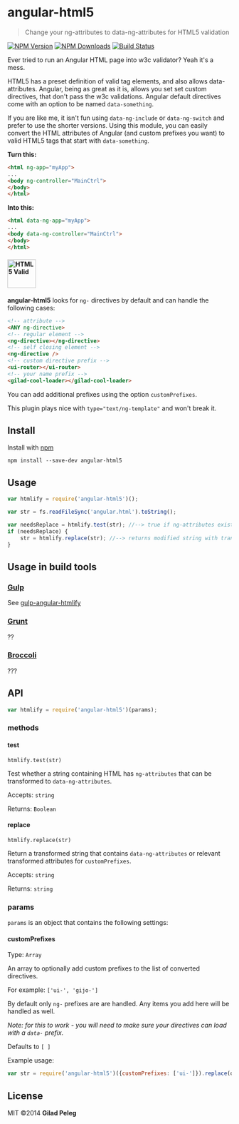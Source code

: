 # angular-html5

> Change your ng-attributes to data-ng-attributes for HTML5 validation

[![NPM Version](http://img.shields.io/npm/v/angular-html5.svg?style=flat)](https://npmjs.org/package/angular-html5)
[![NPM Downloads](http://img.shields.io/npm/dm/angular-html5.svg?style=flat)](https://npmjs.org/package/angular-html5)
[![Build Status](http://img.shields.io/travis/pgilad/angular-html5.svg?style=flat)](https://travis-ci.org/pgilad/angular-html5)

Ever tried to run an Angular HTML page into w3c validator? Yeah it's a mess.

HTML5 has a preset definition of valid tag elements, and also allows data-attributes.
Angular, being as great as it is, allows you set set custom directives, that don't pass the
w3c validations. Angular default directives come with an option to be named `data-something`.

If you are like me, it isn't fun using `data-ng-include` or `data-ng-switch` and prefer to use the shorter
versions. Using this module, you can easily convert the HTML attributes of Angular (and custom prefixes you want) to
valid HTML5 tags that start with `data-something`.

**Turn this:**
```html
<html ng-app="myApp">
...
<body ng-controller="MainCtrl">
</body>
</html>
```

**Into this:**
```html
<html data-ng-app="myApp">
...
<body data-ng-controller="MainCtrl">
</body>
</html>
```
#### <img src="http://www.w3.org/html/logo/downloads/HTML5_Logo_256.png" alt="HTML5 Valid" width="64" height="64"/>

**angular-html5** looks for `ng-` directives by default and can handle the following cases:
```html
<!-- attribute -->
<ANY ng-directive>
<!-- regular element -->
<ng-directive></ng-directive>
<!-- self closing element -->
<ng-directive />
<!-- custom directive prefix -->
<ui-router></ui-router>
<!-- your name prefix -->
<gilad-cool-loader></gilad-cool-loader>
```

You can add additional prefixes using the option `customPrefixes`.

This plugin plays nice with `type="text/ng-template"` and won't break it.

## Install

Install with [npm](https://npmjs.org/package/angular-html5)

```
npm install --save-dev angular-html5
```

## Usage

```js
var htmlify = require('angular-html5')();

var str = fs.readFileSync('angular.html').toString();

var needsReplace = htmlify.test(str); //--> true if ng-attributes exist in file
if (needsReplace) {
    str = htmlify.replace(str); //--> returns modified string with transofrmed attributes
}
```

## Usage in build tools

### [Gulp](https://github.com/gulpjs/gulp)

See [gulp-angular-htmlify](https://github.com/pgilad/gulp-angular-htmlify)

### [Grunt](http://gruntjs.com/)

??

### [Broccoli](https://github.com/broccolijs/broccoli)

???

## API

```js
var htmlify = require('angular-html5')(params);
```

### methods

#### test

`htmlify.test(str)`

Test whether a string containing HTML has `ng-attributes` that can be transformed
to `data-ng-attributes`.

Accepts: `string`

Returns: `Boolean`

#### replace

`htmlify.replace(str)`

Return a transformed string that contains `data-ng-attributes` or relevant transformed attributes
for `customPrefixes`.

Accepts: `string`

Returns: `string`

### params

`params` is an object that contains the following settings:

#### customPrefixes

Type: `Array`

An array to optionally add custom prefixes to the list of converted directives.

For example: `['ui-', 'gijo-']`

By default only `ng-` prefixes are are handled. Any items you add here will be handled as well.

*Note: for this to work - you will need to make sure your directives can load with a `data-` prefix.*

Defaults to `[ ]`

Example usage:
```js
var str = require('angular-html5')({customPrefixes: ['ui-']}).replace(oldStr);
```

## License

MIT ©2014 **Gilad Peleg**
